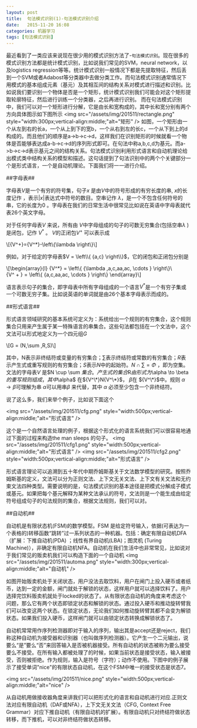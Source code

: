 ```yaml
---
layout: post
title:  句法模式识别(1)-句法模式识别介绍
date:   2015-11-20 16:08
categories: 机器学习
tags: [句法模式识别]
---
```


最近看到了一类应该来说现在很少用的模式识别方法了-`句法模式识别`。现在很多的模式识别方法都是统计模式识别，比如说我们常见的SVM，neural network，以及logistics regression等等。统计模式识别一般情况下都是先提取特征，然后丢到一个SVM或者Adabost等分类器中去做分类工作。而句法模式识别通常情况下用模式的基本组成元素（基元）及其相互间的结构关系对模式进行描述和识别。比如说我们要识别一个物体是否是一个矩形，统计模式识别我们可能会对这个矩形提取轮廓特征，然后进行训练一个分类器，之后再进行识别。
而在句法模式识别中，我们可以对一个矩形进行分解，它是由长和宽构成的，其中长和宽分别有两个方向具体图示如下图所示
<img src="/assets/img/201511/rectangle.png" style="width:300px;vertical-align:middle;"alt="矩形"  />
如图，一个矩形由一个从左到右的长a，一个从上到下的宽b，一个从右到左的长c，一个从下到上的d构成的。而且他们的顺序是a->b->c->d，这样我们在识别矩形的时候就看一个物体是否能够表达成a-b->c->d的序列形式即可。在句法中称a,b,c,d为基元。而a->b->c->d表示基元之间的结构关系。句法模式识别利用形式语言和自动机理论给出模式类中结构关系的模型和描述。这句话提到了句法识别中的两个个关键部分一个是形式语言，一个是自动机理论。下面我们将一一进行介绍。

##字母表##


字母表$V$是一个有穷的符号集，句子$x$ 是由$V$中的符号形成的有穷长度的串, $x$的长度记作 ，表示$\left| x \right|$表达式中符号的数目。空串记作 $\lambda$，是一个不包含任何符号的串，它的长度为0 。字母表在我们的日常生活中很常见比如说在英语中字母表就代表26个英文字母。

对于任何字母表$V$ 来说，所有由 $V$中字母组成的句子的可数无穷集合(包括空串$\lambda$ )是闭包，记作 ${V^*}$ 。 $V$的正闭包${V^+}$ 可以表示成

\\[{V^+}={V^*}-\left\\{\lambda \right\\}\\]

例如，对于给定的字母表$V = \left\\{ {a,c} \right\\}$，它的闭包和正闭包分别是

\\[\begin{array}{l}
{V^*} = \left\\{ {\lambda ,a,c,aa,ac, \cdots } \right\\}\\\
{V^ + } = \left\\{ {a,c,aa,ac, \cdots } \right\\}
\end{array}\\]


语言表示句子的集合，即字母表中所有字母组成的一个语言${V^*}$是一个有穷子集或一个可数无穷子集。比如说英语的单词就是由26个基本字母表示而成的。


##形式语言##


形式语言领域研究的基本系统可定义为：系统给出一个规则的有穷集合，这个规则集合只用来产生属于某一特殊语言的串集合。这些句法都包括在一个文法中，这个文法可以形式地定义为一个四元组$G$

\\[G = (N,\sum ,R,S)\\]
 
其中，N表示非终结符或变量的有穷集合；$\sum$表示终结符或常数的有穷集合；$R$表示产生式或重写规则的有穷集合；$S$表示$N$中的起始符。$N \cap \sum  = \Phi$ ，即为空集。文法的字母表$V$ 是$N \cup \sum $集合 。产生式的集合$R$由形式为$\alpha  \to \beta $的重写规则组成，其中$\alpha$ 在${V^\*}N{V^\*}$， $\beta$在  ${V^\*}$中。规则 $\alpha \to \beta$可理解为串 $\alpha$可以用串$\beta$ 来代替，其中 $\alpha$ 必须至少包含一个非终结符。

说了这么多，我们来举个例子，比如说下面这个

<img src="/assets/img/201511/cfg.png" style="width:500px;vertical-align:middle;"alt="形式语言"  />

这个是一个自然语言处理的例子，根据这个形式化的语言系统我们可以很容易地通过下面的过程来构造the man sleeps 的句子。
<img src="/assets/img/201511/cfg1.png" style="width:500px;vertical-align:middle;"alt="形式语言"  />
<img src="/assets/img/201511/cfg2.png" style="width:500px;vertical-align:middle;"alt="形式语言"  />

形式语言理论可以追溯到五十年代中期乔姆斯基关于文法数学模型的研究。按照乔姆斯基的定义，文法可以分为正则文法、上下文无关文法、上下文有关文法和无约束文法四种类型。需要说明的是，句法模式识别的基本途径是把模式分解成子模式或基元。如果把每个基元解释为某种文法承认的符号，文法则是一个能生成由给定符号组成句子的句法规则的集合，根据文法规则，我们可以对。

##自动机##

自动机是有限状态机(FSM)的数学模型。FSM 是给定符号输入，依据(可表达为一个表格的)转移函数“跳转”过一系列状态的一种机器。包括：确定有限自动机DFA（扩展：下推自动机(PDA) ；线性有界自动机(LBA)；图灵机 (Turing  Machine)），非确定有限自动机NFA。自动机在我们生活中也非常常见，比如说对于我们常见的贩卖机我们可以构造下面的一个自动机
<img src="/assets/img/201511/automa.png" style="width:300px;vertical-align:middle;"alt="自动机"  />

如图开始贩卖机处于关闭状态，用户没法去取饮料，用户在闸门上投入硬币或者纸币，达到一定的金额，闸门就处于解锁的状态，这样用户就可以选择饮料了。用户选择完饮料贩卖机就处于locked的状态了。从有限状态自动机的角度来考虑这个问题，那么它有两个状态即锁定状态和解锁的状态。通过投入硬币和推动旋转臂我们可以改变这两个状态。在锁定状态，无论我们如何推动旋转臂其都不会变为解锁状态。如果我们投入硬币，这样闸门就可以由锁定状态转换成解锁状态了。


自动机常常用作序列检测器即对于输入的序列，输出其是accept还是reject，我们称这种自动机为接受器和识别器（也叫做序列检测器）。它产生一个二元输出，说要么“是”要么“否”来回答输入是否被机器接受。所有自动机的状态被称为要么接受要么不接受。在所有输入都被处理了的时候，如果当前状态是接受状态，输入被接受，否则被拒绝。作为规则，输入是符号（字符）；动作不使用。下图中的例子展示了接受单词"nice"的有限状态自动机，在这个FSM中唯一的接受状态是状态7。

<img src="/assets/img/201511/nice.png" style="width:500px;vertical-align:middle;"alt="nice"  />

从自动机用做接收器角度来讲我们可以把形式化的语言和自动机进行对应.正则文法对应有限自动机（DAF或NFA），上下文无关文法（CFG, Context Free Grammar）对应下推自动机（有限自动机的扩展）。有限自动机只对终结符做状态转移，而下推机，可以对非终结符做状态转移。

